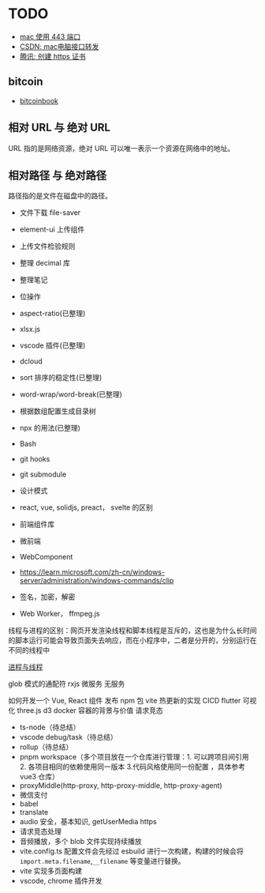 # TODO

- [mac 使用 443 端口](https://blog.csdn.net/u014395826/article/details/128551384)
- [CSDN: mac电脑接口转发](https://blog.csdn.net/xiaobo060/article/details/100973738)
- [腾讯: 创建 https 证书](https://cloud.tencent.com/developer/article/2199308)

## bitcoin
- [bitcoinbook](https://github.com/bitcoinbook/bitcoinbook/blob/develop/preface.adoc)




## 相对 URL 与 绝对 URL
URL  指的是网络资源，绝对 URL 可以唯一表示一个资源在网络中的地址。


## 相对路径 与 绝对路径
路径指的是文件在磁盘中的路径。


- 文件下载 file-saver
- element-ui 上传组件
- 上传文件检验规则
- 整理 decimal 库
- 整理笔记
- 位操作
- aspect-ratio(已整理)
- xlsx.js
- vscode 插件(已整理)
- dcloud
- sort 排序的稳定性(已整理)
- word-wrap/word-break(已整理)
- 根据数组配置生成目录树
- npx 的用法(已整理)
- Bash
- git hooks
- git submodule
- 设计模式

- react, vue, solidjs, preact， svelte 的区别
- 前端组件库

- 微前端
- WebComponent
- https://learn.microsoft.com/zh-cn/windows-server/administration/windows-commands/clip

- 签名，加密，解密

- Web Worker， ffmpeg.js

线程与进程的区别：网页开发渲染线程和脚本线程是互斥的，这也是为什么长时间的脚本运行可能会导致页面失去响应，而在小程序中，二者是分开的，分别运行在不同的线程中

[进程与线程](https://zhuanlan.zhihu.com/p/441433148)



glob 模式的通配符
rxjs
微服务
无服务

如何开发一个 Vue, React 组件
发布 npm 包
vite 热更新的实现
CICD
flutter
可视化 three.js d3
docker 容器的背景与价值
请求竞态

- ts-node（待总结）
- vscode debug/task（待总结）
- rollup（待总结）
- pnpm workspace（多个项目放在一个仓库进行管理：1. 可以跨项目间引用 2. 各项目相同的依赖使用同一版本 3.代码风格使用同一份配置 ，具体参考 vue3 仓库）
- proxyMiddle(http-proxy, http-proxy-middle, http-proxy-agent)
- 微信支付
- babel
- translate
- audio 安全，基本知识, getUserMedia https
- 请求竞态处理
- 音频播放，多个 blob 文件实现持续播放
- vite.config.ts 配置文件会先经过 esbuild 进行一次构建，构建的时候会将 `import.meta.filename`,`__filename` 等变量进行替换。
- vite 实现多页面构建
- vscode, chrome 插件开发
